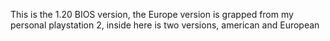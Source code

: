 This is the 1.20 BIOS version, the Europe version is grapped from my personal playstation 2, inside here is two versions, american and European
